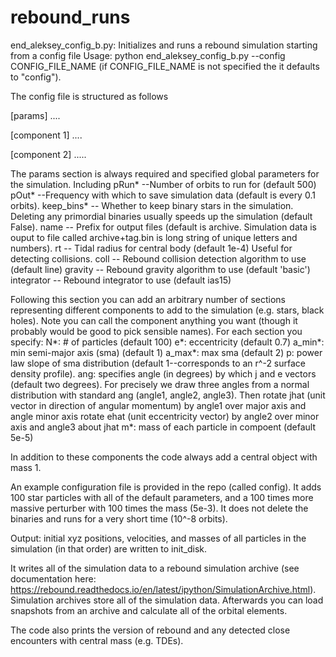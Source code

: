 # rebound_runs

end_aleksey_config_b.py: Initializes and runs a rebound simulation starting from a config file 
Usage: python end_aleksey_config_b.py --config CONFIG_FILE_NAME (if CONFIG_FILE_NAME is not specified the it defaults
to "config").

The config file is structured as follows

[params]
....

[component 1]
....

[component 2]
.....

The params section is always required and specified global parameters for the simulation. Including
pRun* --Number of orbits to run for (default 500)
pOut* --Frequency with which to save simulation data (default is every 0.1 orbits). 
keep_bins* -- Whether to keep binary stars in the simulation. Deleting any primordial binaries usually speeds up the 
simulation (default False). 
name -- Prefix for output files (default is archive. Simulation data is ouput to file called archive+tag.bin
is long string of unique letters and numbers).
rt -- Tidal radius for central body (default 1e-4) Useful for detecting collisions. 
coll -- Rebound collision detection algorithm to use (default line)
gravity -- Rebound gravity algorithm to use (default 'basic')
integrator -- Rebound integrator to use (default ias15)

Following this section you can add an arbitrary number of sections representing different components to add to the 
simulation (e.g. stars, black holes). Note you can call the component anything you want (though it probably would be 
good to pick sensible names). For each section you specify:
N*: # of particles (default 100)
e*: eccentricity (default 0.7)
a_min*: min semi-major axis (sma) (default 1)
a_max*: max sma (default 2)
p: power law slope of sma distribution (default 1--corresponds to an r^-2 surface density profile). 
ang: specifies angle (in degrees) by which j and e vectors (default two degrees). For precisely 
we draw three angles from a normal distribution with standard ang (angle1, angle2, angle3). Then 
rotate jhat (unit vector in direction of angular momentum) by angle1 over major axis and angle minor axis
rotate ehat (unit eccentricity vector) by angle2 over minor axis and angle3 about jhat 
m*: mass of each particle in compoent (default 5e-5)

In addition to these components the code always add a central object with mass 1. 

An example configuration file is provided in the repo (called config). It adds 100 star particles with all of the default
parameters, and a 100 times more massive perturber with 100 times the mass (5e-3). It does not delete the binaries 
and runs for a very short time (10^-8 orbits). 

Output: initial xyz positions, velocities, and masses of all particles in the simulation (in that order) are 
written to init_disk. 

It writes all of the simulation data to a rebound simulation archive (see documentation 
here: https://rebound.readthedocs.io/en/latest/ipython/SimulationArchive.html). Simulation 
archives store all of the simulation data. Afterwards you can load snapshots from an archive and 
calculate all of the orbital elements. 

The code also prints the version of rebound and any detected close encounters with central mass (e.g. TDEs). 







